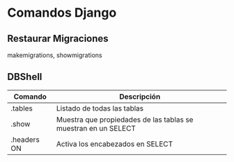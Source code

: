 <h1>Comandos Django</h1>
<h2>Restaurar Migraciones</h2>
<p>makemigrations, showmigrations</p>

<h2>DBShell</h2>

| Comando     | Descripción                                                    |
|-------------|----------------------------------------------------------------|
| .tables     | Listado de todas las tablas                                    |
| .show       | Muestra que propiedades de las tablas se muestran en un SELECT |
| .headers ON | Activa los encabezados en SELECT                               |
